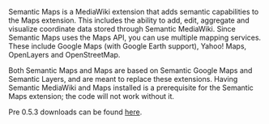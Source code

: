 Semantic Maps is a MediaWiki extension that adds semantic capabilities to the Maps extension. This includes the ability to add, edit, aggregate and visualize coordinate data stored through Semantic MediaWiki. Since Semantic Maps uses the Maps API, you can use multiple mapping services. These include Google Maps (with Google Earth support), Yahoo! Maps, OpenLayers and OpenStreetMap.

Both Semantic Maps and Maps are based on Semantic Google Maps and Semantic Layers, and are meant to replace these extensions. Having Semantic MediaWiki and Maps installed is a prerequisite for the Semantic Maps extension; the code will not work without it.

Pre 0.5.3 downloads can be found [here](http://code.bn2vs.com/viewtopic.php?t=163).